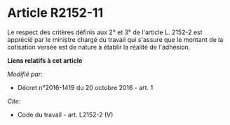 # Article R2152-11

Le respect des critères définis aux 2° et 3° de l'article L. 2152-2 est apprécié par le ministre chargé du travail qui
s'assure que le montant de la cotisation versée est de nature à établir la réalité de l'adhésion.

**Liens relatifs à cet article**

_Modifié par_:

  - Décret n°2016-1419 du 20 octobre 2016 - art. 1

_Cite_:

  - Code du travail - art. L2152-2 (V)
